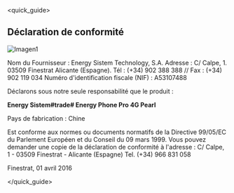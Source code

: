 <quick_guide>
## Déclaration de conformité

![Imagen1](http://static.energysistem.com/images/manuals/42500/5710f31fe85a6.jpg)

Nom du Fournisseur :
Energy Sistem Technology, S.A.
Adresse : C/ Calpe, 1.
03509 Finestrat Alicante (Espagne).
Tél : (+34) 902 388 388 // Fax : (+34) 902 119 034
Numéro d'identification fiscale (NIF) : A53107488

Déclarons sous notre seule responsabilité que le produit :

**Energy Sistem#trade# Energy Phone Pro 4G Pearl**

Pays de fabrication : Chine

Est conforme aux normes ou documents normatifs de la Directive 99/05/EC du Parlement Européen et du Conseil du 09 mars 1999.
Vous pouvez demander une copie de la déclaration de conformité à l'adresse : C/ Calpe, 1 - 03509 Finestrat - Alicante (Espagne) Tel. (+34) 966 831 058

Finestrat, 01 avril 2016

</quick_guide>

